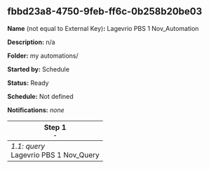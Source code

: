 ## fbbd23a8-4750-9feb-ff6c-0b258b20be03

**Name** (not equal to External Key)**:** Lagevrio PBS 1 Nov_Automation

**Description:** n/a

**Folder:** my automations/

**Started by:** Schedule

**Status:** Ready

**Schedule:** Not defined

**Notifications:** _none_


| Step 1<br>_<small>-</small>_ |
| --- |
| _1.1: query_<br>Lagevrio PBS 1 Nov_Query |
